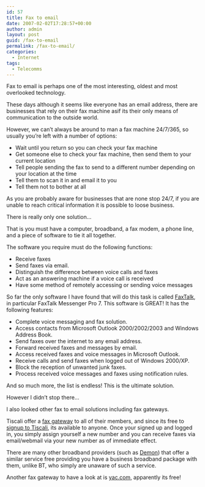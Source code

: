 ```yaml
---
id: 57
title: Fax to email
date: 2007-02-02T17:28:57+00:00
author: admin
layout: post
guid: /fax-to-email
permalink: /fax-to-email/
categories:
  - Internet
tags:
  - Telecomms
---
```

<p class="lead">
  Fax to email is perhaps one of the most interesting, oldest and most overlooked technology.
</p>

These days although it seems like everyone has an email address, there are businesses that rely on their fax machine asif its their only means of communication to the outside world.

However, we can&#8217;t always be around to man a fax machine 24/7/365, so usually you&#8217;re left with a number of options:

  * Wait until you return so you can check your fax machine
  * Get someone else to check your fax machine, then send them to your current location
  * Tell people sending the fax to send to a different number depending on your location at the time
  * Tell them to scan it in and email it to you
  * Tell them not to bother at all

As you are probably aware for businesses that are none stop 24/7, if you are unable to reach critical information it is possible to loose business.

There is really only one solution&#8230;

That is you must have a computer, broadband, a fax modem, a phone line, and a piece of software to tie it all together.

The software you require must do the following functions:

  * Receive faxes
  * Send faxes via email.
  * Distinguish the difference between voice calls and faxes
  * Act as an answering machine if a voice call is received
  * Have some method of remotely accessing or sending voice messages

So far the only software I have found that will do this task is called [FaxTalk](http://www.faxtalk.com/), in particular FaxTalk Messenger Pro 7. This software is GREAT! It has the following features:

  * Complete voice messaging and fax solution.
  * Access contacts from Microsoft Outlook 2000/2002/2003 and Windows Address Book.
  * Send faxes over the internet to any email address.
  * Forward received faxes and messages by email.
  * Access received faxes and voice messages in Microsoft Outlook.
  * Receive calls and send faxes when logged out of Windows 2000/XP.
  * Block the reception of unwanted junk faxes.
  * Process received voice messages and faxes using notification rules.

And so much more, the list is endless! This is the ultimate solution.

However I didn&#8217;t stop there&#8230;

I also looked other fax to email solutions including fax gateways.

Tiscali offer a [fax gateway](http://web.archive.org/web/20090221220805/http://fax.tiscali.co.uk:80/) to all of their members, and since its free to [signup to Tiscali](http://www.tiscali.co.uk/products/jump/websitemembership.html), its available to anyone. Once your signed up and logged in, you simply assign yourself a new number and you can receive faxes via email/webmail via your new number as of immediate effect.

There are many other broadband providers (such as [Demon](http://web.archive.org/web/20100216153952/http://www.demon.net:80/toolkit/electronicfax/)) that offer a similar service free providing you have a business broadband package with them, unlike BT, who simply are unaware of such a service.

Another fax gateway to have a look at is [yac.com](http://www.yac.com/), apparently its free!